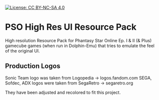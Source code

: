 [![License: CC BY-NC-SA 4.0](https://img.shields.io/badge/License-CC%20BY--NC--SA%204.0-lightgrey.svg)](https://creativecommons.org/licenses/by-nc-sa/4.0/)

# PSO High Res UI Resource Pack
High resolution Resource Pack for Phantasy Star Online Ep. I & II (& Plus) gamecube games (when run in Dolphin-Emu) that tries to emulate the feel of the original UI.

## Production Logos
Sonic Team logo was taken from Logopedia -> logos.fandom.com
SEGA, Sofdec, ADX logos were taken from SegaRetro -> segaretro.org

They have been adjusted and recolored to fit this project.